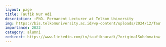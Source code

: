 ```yaml
---
layout: page
title: Taufik Nur Adi
description: :PhD. Permanent Lecturer at Telkom University
img: https://bis.telkomuniversity.ac.id/wp-content/uploads/2024/12/Taufik-Nur-Adi.webp
importance: 2022
category: alumni
redirect: https://www.linkedin.com/in/taufiknuradi/?originalSubdomain=id
---
```


